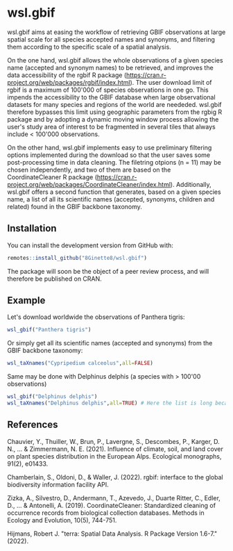 # wsl.gbif

wsl.gbif aims at easing the workflow of retrieving GBIF observations at large spatial scale for all species accepted names and synonyms, and filtering them according to the specific scale of a spatial analysis.

On the one hand, wsl.gbif allows the whole observations of a given species name (accepted and synonym names) to be retrieved, and improves the data accessibility of the rgbif R package (https://cran.r-project.org/web/packages/rgbif/index.html). The user download limit of rgbif is a maximum of 100'000 of species observations in one go. This impends the accessibility to the GBIF database when large observational datasets for many species and regions of the world are neededed. wsl.gbif therefore bypasses this limit using geographic parameters from the rgbig R package and by adopting a dynamic moving window process allowing the user's study area of interest to be fragmented in several tiles that always include < 100'000 observations.

On the other hand, wsl.gbif implements easy to use preliminary filtering options implemented during the download so that the user saves some post-processing time in data cleaning. The filetring otpions (n = 11) may be chosen independently, and two of them are based on the CoordinateCleaner R package (https://cran.r-project.org/web/packages/CoordinateCleaner/index.html). Additionally, wsl.gbif offers a second function that generates, based on a given species name, a list of all its scientific names (accepted, synonyms, children and related) found in the GBIF backbone taxonomy.

## Installation

You can install the development version from GitHub with:

``` r
remotes::install_github("8Ginette8/wsl.gbif")
```
The package will soon be the object of a peer review process, and will therefore be published on CRAN.

## Example

Let's download worldwide the observations of Panthera tigris:

``` r
wsl_gbif("Panthera tigris")
```

Or simply get all its scientific names (accepted and synonyms) from the GBIF backbone taxonomy:

``` r
wsl_taXnames("Cypripedium calceolus",all=FALSE)
```

Same may be done with Delphinus delphis (a species with > 100'00 observations)

``` r
wsl_gbif("Delphinus delphis")
wsl_taXnames("Delphinus delphis",all=TRUE) # Here the list is long because 'all=TRUE' includes every names (even doubtful)
```


## References

Chauvier, Y., Thuiller, W., Brun, P., Lavergne, S., Descombes, P., Karger, D. N., ... & Zimmermann, N. E. (2021). Influence of climate, soil, and land cover on plant species distribution in the European Alps. Ecological monographs, 91(2), e01433.

Chamberlain, S., Oldoni, D., & Waller, J. (2022). rgbif: interface to the global biodiversity information facility API.

Zizka, A., Silvestro, D., Andermann, T., Azevedo, J., Duarte Ritter, C., Edler, D., ... & Antonelli, A. (2019). CoordinateCleaner: Standardized cleaning of occurrence records from biological collection databases. Methods in Ecology and Evolution, 10(5), 744-751.

Hijmans, Robert J. "terra: Spatial Data Analysis. R Package Version 1.6-7." (2022).
